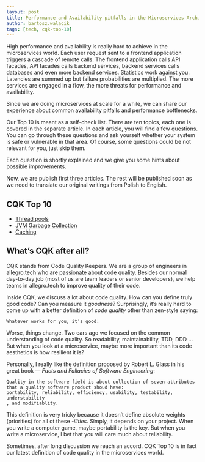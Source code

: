 ```yaml
---
layout: post
title: Performance and Availability pitfalls in the Microservices Architecture — CQK Top 10
author: bartosz.walacik
tags: [tech, cqk-top-10]
---
```


High performance and availability is really hard to achieve
in the microservices world.
Each user request sent to a frontend application triggers a cascade
of remote calls.
The frontend application calls API facades, API facades calls backend services,
backend services calls databases and even more backend services.
Statistics work against you. Latencies are summed up but failure probabilities are multiplied.
The more services are engaged in a flow, the more threats for performance and availability.

Since we are doing microservices at scale for a while, we can share
our experience about common availability pitfalls and performance bottlenecks.

Our Top 10 is meant as a self-check list.
There are ten topics, each one is covered in the separate article. 
In each article, you will find a few questions. 
You can go through these questions and ask yourself whether your system is safe or vulnerable
in that area. Of course, some questions could be not relevant for you, just skip them.

Each question is shortly explained and we give you some hints about possible improvements.

Now, we are publish first three articles. The rest will be published soon as we need to
translate our original writings from Polish to English.

## CQK Top 10
 
 * [Thread pools](/2016/09/CQK-TOP-10-threadpools.html)
 * [JVM Garbage Collection](/2016/09/CQK-TOP-10-gc.html)
 * [Caching](/2016/09/CQK-TOP-10-cache.html)

## What’s CQK after all?

CQK stands from Code Quality Keepers.
We are a group of engineers in allegro.tech who are passionate about code quality.
Besides our normal day-to-day job (most of us are team leaders or senior developers),
we help teams in allegro.tech to improve quality of their code. 

Inside CQK, we discuss a lot about code quality. 
How can you define truly good code? Can you measure it *goodness*?
Surprisingly, it’s really hard to come up with a better definition 
of *code quality* other than zen-style saying:

    Whatever works for you, it’s good.
    
Worse, things change. Two ears ago we focused on 
the common understanding of code quality.
So readability, maintainability, TDD, DDD ...
But when you look at a microservice,
maybe more important than its code aesthetics is how resilient it is?  

Personally, I really like the definition proposed by Robert L. Glass
in his great book &mdash; *Facts and Fallacies of Software Engineering*:

    Quality in the software field is about collection of seven attributes
    that a quality software product shoud have:
    portability, reliability, efficiency, usability, testability, understability
    , and modifiablity.
    
This definition is very tricky because it doesn’t define absolute weights (priorities)
for all ot these *-ilities*. Simply, it depends on your project.
When you write a computer game, maybe portability is the key.
But when you write a microservice,
I bet that you will care much about reliability.

Sometimes, after long discussion we reach an accord.
CQK Top 10 is in fact our latest definition of code quality in the microservices world.    
